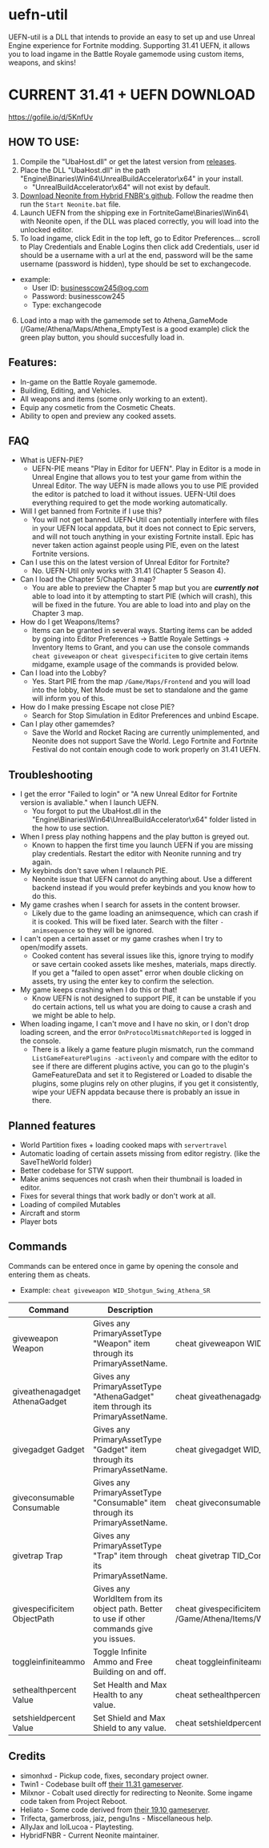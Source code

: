 # uefn-util
UEFN-util is a DLL that intends to provide an easy to set up and use Unreal Engine experience for Fortnite modding.
Supporting 31.41 UEFN, it allows you to load ingame in the Battle Royale gamemode using custom items, weapons, and skins!

# CURRENT 31.41 + UEFN DOWNLOAD
https://gofile.io/d/5KnfUv

## HOW TO USE:
1. Compile the "UbaHost.dll" or get the latest version from [releases](https://github.com/bc2424/uefn-util/releases/).
2. Place the DLL "UbaHost.dll" in the path "Engine\Binaries\Win64\UnrealBuildAccelerator\x64\" in your install.
   *  "UnrealBuildAccelerator\x64\" will not exist by default.
3. [Download Neonite from Hybrid FNBR's github](https://github.com/HybridFNBR/Neonite). Follow the readme then run the `Start Neonite.bat` file.
4. Launch UEFN from the shipping exe in FortniteGame\Binaries\Win64\ with Neonite open, if the DLL was placed correctly, you will load into the unlocked editor.
5. To load ingame, click Edit in the top left, go to Editor Preferences... scroll to Play Credentials and Enable Logins then click add Credentials, user id should be a username with a url at the end, password will be the same username (password is hidden), type should be set to exchangecode.
  * example:
    * User ID: businesscow245@og.com
    * Password: businesscow245
    * Type: exchangecode
6. Load into a map with the gamemode set to Athena_GameMode (/Game/Athena/Maps/Athena_EmptyTest is a good example) click the green play button, you should succesfully load in.

## Features:
* In-game on the Battle Royale gamemode.
* Building, Editing, and Vehicles.
* All weapons and items (some only working to an extent).
* Equip any cosmetic from the Cosmetic Cheats.
* Ability to open and preview any cooked assets.

## FAQ
 * What is UEFN-PIE?
      * UEFN-PIE means "Play in Editor for UEFN". Play in Editor is a mode in Unreal Engine that allows you to test your game from within the Unreal Editor. The way UEFN is made allows you to use PIE provided the editor is patched to load it without issues. UEFN-Util does everything required to get the mode working automatically.
  * Will I get banned from Fortnite if I use this?
      * You will not get banned. UEFN-Util can potentially interfere with files in your UEFN local appdata, but it does not connect to Epic servers, and will not touch anything in your existing Fortnite install. Epic has never taken action against people using PIE, even on the latest Fortnite versions.
  * Can I use this on the latest version of Unreal Editor for Fortnite?
      * No. UEFN-Util only works with 31.41 (Chapter 5 Season 4).
  * Can I load the Chapter 5/Chapter 3 map?
      * You are able to preview the Chapter 5 map but you are ***currently not*** able to load into it by attempting to start PIE (which will crash), this will be fixed in the future. You are able to load into and play on the Chapter 3 map.
  * How do I get Weapons/Items?
      * Items can be granted in several ways. Starting items can be added by going into Editor Preferences -> Battle Royale Settings -> Inventory Items to Grant, and you can use the console commands `cheat giveweapon` or `cheat givespecificitem` to give certain items midgame, example usage of the commands is provided below.
  * Can I load into the Lobby?
      * Yes. Start PIE from the map `/Game/Maps/Frontend` and you will load into the lobby, Net Mode must be set to standalone and the game will inform you of this.
  * How do I make pressing Escape not close PIE?
      * Search for Stop Simulation in Editor Preferences and unbind Escape.
  * Can I play other gamemdes?
      * Save the World and Rocket Racing are currently unimplemented, and Neonite does not support Save the World. Lego Fortnite and Fortnite Festival do not contain enough code to work properly on 31.41 UEFN.
   
## Troubleshooting
 * I get the error "Failed to login" or "A new Unreal Editor for Fortnite version is avaliable." when I launch UEFN.
      * You forgot to put the UbaHost.dll in the "Engine\Binaries\Win64\UnrealBuildAccelerator\x64\" folder listed in the how to use section.
 * When I press play nothing happens and the play button is greyed out.
      * Known to happen the first time you launch UEFN if you are missing play credentials. Restart the editor with Neonite running and try again.
 * My keybinds don't save when I relaunch PIE.
      * Neonite issue that UEFN cannot do anything about. Use a different backend instead if you would prefer keybinds and you know how to do this.
 * My game crashes when I search for assets in the content browser.
      * Likely due to the game loading an animsequence, which can crash if it is cooked. This will be fixed later. Search with the filter `-animsequence` so they will be ignored.
 * I can't open a certain asset or my game crashes when I try to open/modify assets.
      * Cooked content has several issues like this, ignore trying to modify or save certain cooked assets like meshes, materials, maps directly. If you get a "failed to open asset" error when double clicking on assets, try using the enter key to confirm the selection.
 * My game keeps crashing when I do this or that!
      * Know UEFN is not designed to support PIE, it can be unstable if you do certain actions, tell us what you are doing to cause a crash and we might be able to help.
 * When loading ingame, I can't move and I have no skin, or I don't drop loading screen, and the error `OnProtocolMismatchReported` is logged in the console.
      * There is a likely a game feature plugin mismatch, run the command `ListGameFeaturePlugins -activeonly` and compare with the editor to see if there are different plugins active, you can go to the plugin's GameFeatureData and set it to Registered or Loaded to disable the plugins, some plugins rely on other plugins, if you get it consistently, wipe your UEFN appdata because there is probably an issue in there.
  
## Planned features
 * World Partition fixes + loading cooked maps with `servertravel`
 * Automatic loading of certain assets missing from editor registry. (like the SaveTheWorld folder)
 * Better codebase for STW support.
 * Make anims sequences not crash when their thumbnail is loaded in editor.
 * Fixes for several things that work badly or don't work at all.
 * Loading of compiled Mutables
 * Aircraft and storm
 * Player bots

## Commands
Commands can be entered once in game by opening the console and entering them as cheats.
* Example: `cheat giveweapon WID_Shotgun_Swing_Athena_SR`

| Command | Description | Example | 
| ----------- | ----------- | ----------- |
| giveweapon Weapon | Gives any PrimaryAssetType "Weapon" item through its PrimaryAssetName. | cheat giveweapon WID_Shotgun_Swing_Athena_SR |
| giveathenagadget AthenaGadget | Gives any PrimaryAssetType "AthenaGadget" item through its PrimaryAssetName. | cheat giveathenagadget AGID_AshtonPack_Chicago |
| givegadget Gadget | Gives any PrimaryAssetType "Gadget" item through its PrimaryAssetName. | cheat givegadget WID_HighTower_Plum_KineticAbs_CoreBR |
| giveconsumable Consumable | Gives any PrimaryAssetType "Consumable" item through its PrimaryAssetName. | cheat giveconsumable Athena_ChillBronco |
| givetrap Trap | Gives any PrimaryAssetType "Trap" item through its PrimaryAssetName. | cheat givetrap TID_Context_Freeze_Athena |
| givespecificitem ObjectPath | Gives any WorldItem from its object path. Better to use if other commands give you issues. | cheat givespecificitem /Game/Athena/Items/Weapons/WID_Shotgun_Swing_Athena_SR.WID_Shotgun_Swing_Athena_SR |
| toggleinfiniteammo | Toggle Infinite Ammo and Free Building on and off. | cheat toggleinfiniteammo |
| sethealthpercent Value | Set Health and Max Health to any value. | cheat sethealthpercent 100 |
| setshieldpercent Value | Set Shield and Max Shield to any value. | cheat setshieldpercent 100 |

## Credits
* simonhxd - Pickup code, fixes, secondary project owner. 
* Twin1 - Codebase built off [their 11.31 gameserver](https://github.com/Twin1dev/11.31-Gameserver).
* Milxnor - Cobalt used directly for redirecting to Neonite. Some ingame code taken from Project Reboot.
* Heliato - Some code derived from [their 19.10 gameserver](https://github.com/Heliato/HalalGS-19.10).
* Trifecta, gamerbross, jaiz, pengu1ns - Miscellaneous help.
* AllyJax and lolLucoa - Playtesting.
* HybridFNBR - Current Neonite maintainer.
